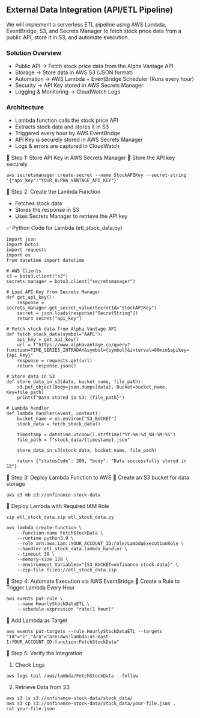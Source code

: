 ## External Data Integration (API/ETL Pipeline)

We will implement a serverless ETL pipeline using AWS Lambda, EventBridge, S3, and Secrets Manager to fetch stock price data from a public API, store it in S3, and automate execution.

### Solution Overview
- Public API → Fetch stock price data from the Alpha Vantage API
- Storage → Store data in AWS S3 (JSON format)
- Automation → AWS Lambda + EventBridge Scheduler (Runs every hour)
- Security → API Key stored in AWS Secrets Manager
- Logging & Monitoring → CloudWatch Logs

### Architecture
- Lambda function calls the stock price API
- Extracts stock data and stores it in S3
- Triggered every hour by AWS EventBridge
- API Key is securely stored in AWS Secrets Manager
- Logs & errors are captured in CloudWatch

🔧 Step 1: Store API Key in AWS Secrets Manager
🔹 Store the API key securely
```
aws secretsmanager create-secret --name StockAPIKey --secret-string '{"api_key":"YOUR_ALPHA_VANTAGE_API_KEY"}'
```

🔧 Step 2: Create the Lambda Function
- Fetches stock data
- Stores the response in S3
- Uses Secrets Manager to retrieve the API key

✅ Python Code for Lambda (etl_stock_data.py)
```
import json
import boto3
import requests
import os
from datetime import datetime

# AWS Clients
s3 = boto3.client("s3")
secrets_manager = boto3.client("secretsmanager")

# Load API Key from Secrets Manager
def get_api_key():
    response = secrets_manager.get_secret_value(SecretId="StockAPIKey")
    secret = json.loads(response["SecretString"])
    return secret["api_key"]

# Fetch stock data from Alpha Vantage API
def fetch_stock_data(symbol="AAPL"):
    api_key = get_api_key()
    url = f"https://www.alphavantage.co/query?function=TIME_SERIES_INTRADAY&symbol={symbol}&interval=60min&apikey={api_key}"
    response = requests.get(url)
    return response.json()

# Store data in S3
def store_data_in_s3(data, bucket_name, file_path):
    s3.put_object(Body=json.dumps(data), Bucket=bucket_name, Key=file_path)
    print(f"Data stored in S3: {file_path}")

# Lambda handler
def lambda_handler(event, context):
    bucket_name = os.environ["S3_BUCKET"]
    stock_data = fetch_stock_data()

    timestamp = datetime.utcnow().strftime("%Y-%m-%d_%H-%M-%S")
    file_path = f"stock_data/{timestamp}.json"

    store_data_in_s3(stock_data, bucket_name, file_path)
    
    return {"statusCode": 200, "body": "Data successfully stored in S3"}
```    
🔧 Step 3: Deploy Lambda Function to AWS
🔹 Create an S3 bucket for data storage
```
aws s3 mb s3://onfinance-stock-data
```
🔹 Deploy Lambda with Required IAM Role
```
zip etl_stock_data.zip etl_stock_data.py

aws lambda create-function \
    --function-name FetchStockData \
    --runtime python3.9 \
    --role arn:aws:iam::YOUR_ACCOUNT_ID:role/LambdaExecutionRole \
    --handler etl_stock_data.lambda_handler \
    --timeout 30 \
    --memory-size 128 \
    --environment Variables="{S3_BUCKET=onfinance-stock-data}" \
    --zip-file fileb://etl_stock_data.zip
```    
🔧 Step 4: Automate Execution via AWS EventBridge
🔹 Create a Rule to Trigger Lambda Every Hour
```
aws events put-rule \
    --name HourlyStockDataETL \
    --schedule-expression "rate(1 hour)"
```    
🔹 Add Lambda as Target
```
aws events put-targets --rule HourlyStockDataETL --targets "Id"="1","Arn"="arn:aws:lambda:us-east-1:YOUR_ACCOUNT_ID:function:FetchStockData"
```
🔧 Step 5: Verify the Integration
1. Check Logs
```
aws logs tail /aws/lambda/FetchStockData --follow
```
2. Retrieve Data from S3
```
aws s3 ls s3://onfinance-stock-data/stock_data/
aws s3 cp s3://onfinance-stock-data/stock_data/your-file.json .
cat your-file.json
```